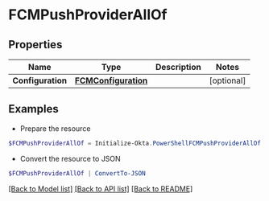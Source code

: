 # FCMPushProviderAllOf
## Properties

Name | Type | Description | Notes
------------ | ------------- | ------------- | -------------
**Configuration** | [**FCMConfiguration**](FCMConfiguration.md) |  | [optional] 

## Examples

- Prepare the resource
```powershell
$FCMPushProviderAllOf = Initialize-Okta.PowerShellFCMPushProviderAllOf  -Configuration null
```

- Convert the resource to JSON
```powershell
$FCMPushProviderAllOf | ConvertTo-JSON
```

[[Back to Model list]](../README.md#documentation-for-models) [[Back to API list]](../README.md#documentation-for-api-endpoints) [[Back to README]](../README.md)

